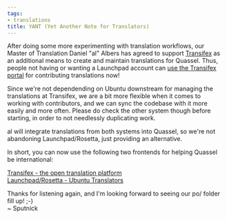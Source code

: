 ```yaml
---
tags:
- translations
title: YANT (Yet Another Note for Translators)
---
```

After doing some more experimenting with translation workflows, our Master of Translation Daniel "al" Albers has agreed to support <a href="http://www.transifex.net/">Transifex</a> as an additional means to create and maintain translations for Quassel. Thus, people not having or wanting a Launchpad account can <a href="https://www.transifex.net/projects/p/quassel/">use the Transifex portal</a> for contributing translations now!

Since we're not dependending on Ubuntu downstream for managing the translations at Transifex, we are a bit more flexible when it comes to working with contributors, and we can sync the codebase with it more easily and more often. Please do check the other system though before starting, in order to not needlessly duplicating work.

al will integrate translations from both systems into Quassel, so we're not abandoning Launchpad/Rosetta, just providing an alternative.

In short, you can now use the following two frontends for helping Quassel be international:

<a href="https://www.transifex.net/projects/p/quassel/">Transifex - the open translation platform</a>\
<a href="https://translations.launchpad.net/quassel/">Launchpad/Rosetta - Ubuntu Translators</a>

Thanks for listening again, and I'm looking forward to seeing our po/ folder fill up! ;-)\
~ Sputnick
